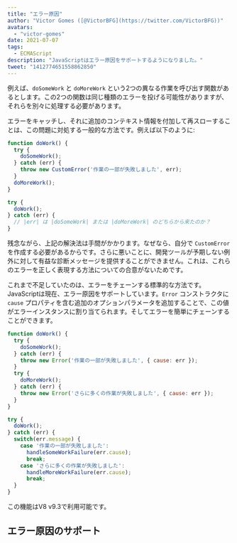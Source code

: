 ```yaml
---
title: "エラー原因"
author: "Victor Gomes ([@VictorBFG](https://twitter.com/VictorBFG))"
avatars:
  - "victor-gomes"
date: 2021-07-07
tags:
  - ECMAScript
description: "JavaScriptはエラー原因をサポートするようになりました。"
tweet: "1412774651558862850"
---
```


例えば、`doSomeWork` と `doMoreWork` という2つの異なる作業を呼び出す関数があるとします。この2つの関数は同じ種類のエラーを投げる可能性がありますが、それらを別々に処理する必要があります。

エラーをキャッチし、それに追加のコンテキスト情報を付加して再スローすることは、この問題に対処する一般的な方法です。例えば以下のように:

```js
function doWork() {
  try {
    doSomeWork();
  } catch (err) {
    throw new CustomError('作業の一部が失敗しました', err);
  }
  doMoreWork();
}

try {
  doWork();
} catch (err) {
  // |err| は |doSomeWork| または |doMoreWork| のどちらから来たのか？
}
```

残念ながら、上記の解決法は手間がかかります。なぜなら、自分で `CustomError` を作成する必要があるからです。さらに悪いことに、開発ツールが予期しない例外に対して有益な診断メッセージを提供することができません。これは、これらのエラーを正しく表現する方法についての合意がないためです。

<!--truncate-->
これまで不足していたのは、エラーをチェーンする標準的な方法です。JavaScriptは現在、エラー原因をサポートしています。`Error` コンストラクタに `cause` プロパティを含む追加のオプションパラメータを追加することで、この値がエラーインスタンスに割り当てられます。そしてエラーを簡単にチェーンすることができます。

```js
function doWork() {
  try {
    doSomeWork();
  } catch (err) {
    throw new Error('作業の一部が失敗しました', { cause: err });
  }
  try {
    doMoreWork();
  } catch (err) {
    throw new Error('さらに多くの作業が失敗しました', { cause: err });
  }
}

try {
  doWork();
} catch (err) {
  switch(err.message) {
    case '作業の一部が失敗しました':
      handleSomeWorkFailure(err.cause);
      break;
    case 'さらに多くの作業が失敗しました':
      handleMoreWorkFailure(err.cause);
      break;
  }
}
```

この機能はV8 v9.3で利用可能です。

## エラー原因のサポート

<feature-support chrome="93 https://chromium-review.googlesource.com/c/v8/v8/+/2784681"
                 firefox="91 https://bugzilla.mozilla.org/show_bug.cgi?id=1679653"
                 safari="15 https://bugs.webkit.org/show_bug.cgi?id=223302"
                 nodejs="no"
                 babel="no"></feature-support>
